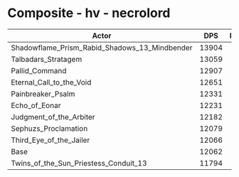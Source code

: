 # Composite - hv - necrolord
| Actor | DPS | Increase |
|---|:---:|:---:|
|Shadowflame_Prism_Rabid_Shadows_13_Mindbender|13904|15.27%|
|Talbadars_Stratagem|13059|8.27%|
|Pallid_Command|12907|7.01%|
|Eternal_Call_to_the_Void|12651|4.88%|
|Painbreaker_Psalm|12331|2.23%|
|Echo_of_Eonar|12231|1.40%|
|Judgment_of_the_Arbiter|12182|0.99%|
|Sephuzs_Proclamation|12079|0.14%|
|Third_Eye_of_the_Jailer|12066|0.03%|
|Base|12062|0.00%|
|Twins_of_the_Sun_Priestess_Conduit_13|11794|-2.23%|

